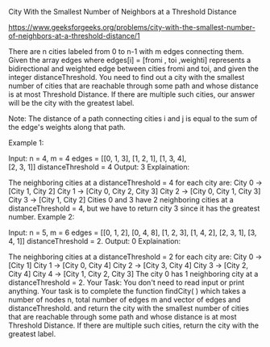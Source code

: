 City With the Smallest Number of Neighbors at a Threshold Distance


https://www.geeksforgeeks.org/problems/city-with-the-smallest-number-of-neighbors-at-a-threshold-distance/1

There are n cities labeled from 0 to n-1 with m edges connecting them. Given the array edges where edges[i] = [fromi , toi ,weighti]  represents a bidirectional and weighted edge between cities fromi and toi, and given the integer distanceThreshold. You need to find out a city with the smallest number of cities that are reachable through some path and whose distance is at most Threshold Distance. If there are multiple such cities, our answer will be the city with the greatest label.

Note: The distance of a path connecting cities i and j is equal to the sum of the edge's weights along that path.

Example 1:

Input:
n = 4, m = 4
edges = [[0, 1, 3],
         [1, 2, 1], 
         [1, 3, 4],  
         [2, 3, 1]]
distanceThreshold = 4
Output:
3
Explaination:

The neighboring cities at a distanceThreshold = 4 for each city are:
City 0 -> [City 1, City 2] 
City 1 -> [City 0, City 2, City 3] 
City 2 -> [City 0, City 1, City 3] 
City 3 -> [City 1, City 2] 
Cities 0 and 3 have 2 neighboring cities at a distanceThreshold = 4, but we have to return city 3 since it has the greatest number.
Example 2:

Input: 
n = 5, m = 6
edges = [[0, 1, 2],
         [0, 4, 8],
         [1, 2, 3], 
         [1, 4, 2], 
         [2, 3, 1],
         [3, 4, 1]]
distanceThreshold = 2.
Output:
0
Explaination:

The neighboring cities at a distanceThreshold = 2 for each city are:
City 0 -> [City 1] 
City 1 -> [City 0, City 4] 
City 2 -> [City 3, City 4] 
City 3 -> [City 2, City 4]
City 4 -> [City 1, City 2, City 3] 
The city 0 has 1 neighboring city at a distanceThreshold = 2.
Your Task:
You don't need to read input or print anything. Your task is to complete the function findCity( ) which takes a number of nodes n, total number of edges m and vector of edges and distanceThreshold. and return the city with the smallest number of cities that are reachable through some path and whose distance is at most Threshold Distance. If there are multiple such cities, return the city with the greatest label.

